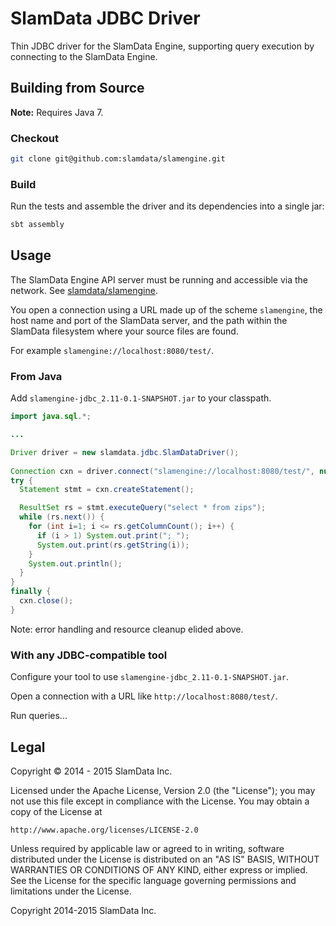 # SlamData JDBC Driver

Thin JDBC driver for the SlamData Engine, supporting query execution by
connecting to the SlamData Engine.


## Building from Source

**Note:** Requires Java 7.

### Checkout

```bash
git clone git@github.com:slamdata/slamengine.git
```

### Build

Run the tests and assemble the driver and its dependencies into a single jar:
```bash
sbt assembly
```


## Usage

The SlamData Engine API server must be running and accessible via the network. See
[slamdata/slamengine](/slamdata/slamengine).

You open a connection using a URL made up of the scheme `slamengine`, the 
host name and port of the SlamData server, and the path within the SlamData 
filesystem where your source files are found.

For example `slamengine://localhost:8080/test/`.


### From Java

Add `slamengine-jdbc_2.11-0.1-SNAPSHOT.jar` to your classpath.

```java
import java.sql.*;

...

Driver driver = new slamdata.jdbc.SlamDataDriver();
      
Connection cxn = driver.connect("slamengine://localhost:8080/test/", null);
try {
  Statement stmt = cxn.createStatement();

  ResultSet rs = stmt.executeQuery("select * from zips");
  while (rs.next()) {
    for (int i=1; i <= rs.getColumnCount(); i++) {
      if (i > 1) System.out.print("; ");
      System.out.print(rs.getString(i));
    }
    System.out.println();
  }
}
finally {
  cxn.close();
}
```

Note: error handling and resource cleanup elided above.

### With any JDBC-compatible tool

Configure your tool to use `slamengine-jdbc_2.11-0.1-SNAPSHOT.jar`.

Open a connection with a URL like `http://localhost:8080/test/`.

Run queries...


## Legal

Copyright &copy; 2014 - 2015 SlamData Inc.

Licensed under the Apache License, Version 2.0 (the "License");
you may not use this file except in compliance with the License.
You may obtain a copy of the License at

    http://www.apache.org/licenses/LICENSE-2.0

Unless required by applicable law or agreed to in writing, software
distributed under the License is distributed on an "AS IS" BASIS,
WITHOUT WARRANTIES OR CONDITIONS OF ANY KIND, either express or implied.
See the License for the specific language governing permissions and
limitations under the License.


Copyright 2014-2015 SlamData Inc.